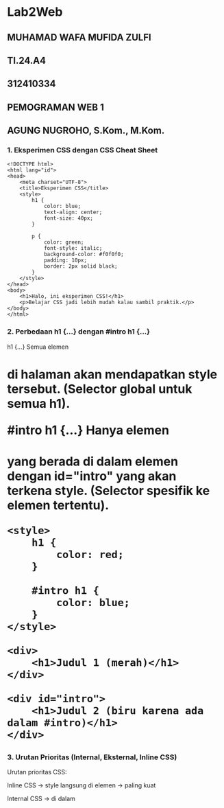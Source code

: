 # Lab2Web

## MUHAMAD WAFA MUFIDA ZULFI
## TI.24.A4
## 312410334
## PEMOGRAMAN WEB 1
## AGUNG NUGROHO, S.Kom., M.Kom.

### 1. Eksperimen CSS dengan CSS Cheat Sheet

```
<!DOCTYPE html>
<html lang="id">
<head>
    <meta charset="UTF-8">
    <title>Eksperimen CSS</title>
    <style>
        h1 {
            color: blue;
            text-align: center;
            font-size: 40px;
        }

        p {
            color: green;
            font-style: italic;
            background-color: #f0f0f0;
            padding: 10px;
            border: 2px solid black;
        }
    </style>
</head>
<body>
    <h1>Halo, ini eksperimen CSS!</h1>
    <p>Belajar CSS jadi lebih mudah kalau sambil praktik.</p>
</body>
</html>
````

### 2. Perbedaan h1 {...} dengan #intro h1 {...}
h1 {...}
Semua elemen <h1> di halaman akan mendapatkan style tersebut.
(Selector global untuk semua h1).

#intro h1 {...}
Hanya elemen <h1> yang berada di dalam elemen dengan id="intro" yang akan terkena style.
(Selector spesifik ke elemen tertentu).


```
<style>
    h1 {
        color: red;
    }

    #intro h1 {
        color: blue;
    }
</style>

<div>
    <h1>Judul 1 (merah)</h1>
</div>

<div id="intro">
    <h1>Judul 2 (biru karena ada dalam #intro)</h1>
</div>
````
### 3. Urutan Prioritas (Internal, Eksternal, Inline CSS)

Urutan prioritas CSS:

Inline CSS → style langsung di elemen → paling kuat

Internal CSS → di dalam <style> pada file HTML

Eksternal CSS → di file .css terpisah

👉 Kalau ada konflik, maka Inline > Internal > Eksternal.

Contoh:
```
<head>
    <!-- Eksternal CSS -->
    <link rel="stylesheet" href="style.css">

    <!-- Internal CSS -->
    <style>
        p {
            color: blue;
        }
    </style>
</head>
<body>
    <!-- Inline CSS -->
    <p style="color: red;">Teks ini berwarna merah (inline lebih kuat)</p>
</body>
```

📌 Hasil: Teks jadi merah, walaupun internal biru & eksternal misalnya hijau.

### 4. Jika Elemen Punya ID dan Class (Siapa Menang?)

👉 Urutan spesifisitas selector CSS:

Inline Style (terkuat)

ID Selector (#id) lebih kuat daripada

Class Selector (.class) lebih kuat daripada

Elemen selector (p, h1, div)

Contoh:
````
<style>
    p {
        color: green;
    }

    .text-paragraf {
        color: blue;
    }

    #paragraf-1 {
        color: red;
    }
</style>

<p id="paragraf-1" class="text-paragraf">
    Ini paragraf contoh
</p>
````

📌 Hasil: Paragraf akan berwarna merah, karena ID lebih kuat daripada Class maupun selector elemen p.

✅ Jadi kesimpulannya:

h1 berlaku umum, #intro h1 lebih spesifik.

Prioritas CSS: Inline > Internal > Eksternal.

ID lebih kuat dari Class.

